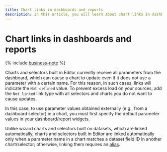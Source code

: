 ```yaml
---
title: Chart links in dashboards and reports
description: In this article, you will learn about chart links in dashboards and reports.
---
```


# Chart links in dashboards and reports

{% include [business-note](../../../_includes/datalens/datalens-functionality-available-business-note.md) %}

Charts and selectors built in Editor currently receive all parameters from the dashboard, which can cause a chart to update even if it does not use a parameter with a certain name. For this reason, in such cases, links will indicate the `Not defined` value. To prevent excess load on your sources, add the `Not linked` link type with all selectors and charts you do not want to cause updates.

In this case, to use parameter values obtained externally (e.g., from a dashboard selector) in a chart, you must first specify the default parameter values in your dashboard/report widgets.

Unlike wizard charts and selectors built on datasets, which are linked automatically, charts and selectors built in Editor are linked automatically only when a parameter name in a chart matches a dataset field ID in another chart/selector; otherwise, linking them requires an [alias](../../dashboard/link.md#alias).